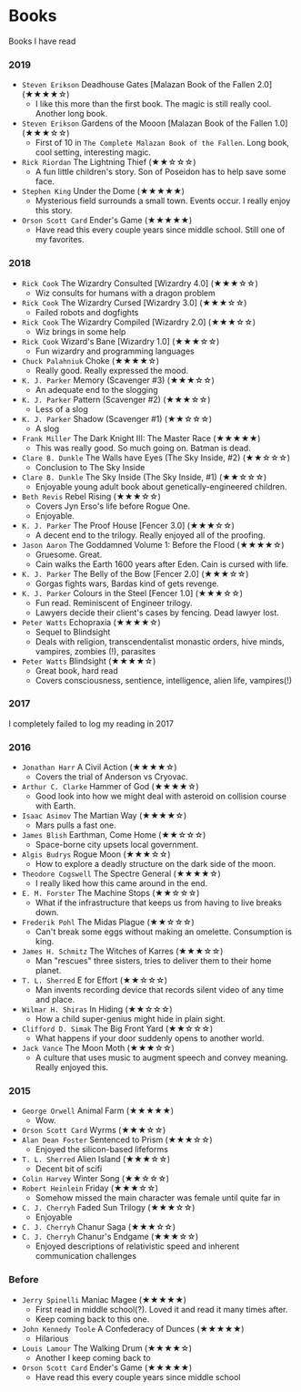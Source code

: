 # Books
Books I have read

### 2019

* `Steven Erikson` Deadhouse Gates [Malazan Book of the Fallen 2.0] (★★★★☆)
    * I like this more than the first book. The magic is still really cool. Another long book.
* `Steven Erikson` Gardens of the Mooon [Malazan Book of the Fallen 1.0] (★★★☆☆)
    * First of 10 in `The Complete Malazan Book of the Fallen`. Long book, cool setting, interesting magic.
* `Rick Riordan` The Lightning Thief (★★☆☆☆)
    * A fun little children's story. Son of Poseidon has to help save some face.
* `Stephen King` Under the Dome (★★★★★)
    * Mysterious field surrounds a small town. Events occur. I really enjoy this story.
* `Orson Scott Card` Ender's Game (★★★★★)
    * Have read this every couple years since middle school. Still one of my favorites.

### 2018

* `Rick Cook` The Wizardry Consulted [Wizardry 4.0] (★★★☆☆)
    * Wiz consults for humans with a dragon problem
* `Rick Cook` The Wizardry Cursed [Wizardry 3.0] (★★★☆☆)
    * Failed robots and dogfights
* `Rick Cook` The Wizardry Compiled [Wizardry 2.0] (★★★☆☆)
    * Wiz brings in some help
* `Rick Cook` Wizard's Bane [Wizardry 1.0] (★★★☆☆)
    * Fun wizardry and programming languages
* `Chuck Palahniuk` Choke (★★★★☆)
    * Really good. Really expressed the mood.
* `K. J. Parker` Memory (Scavenger #3) (★★★☆☆)
    * An adequate end to the slogging
* `K. J. Parker` Pattern (Scavenger #2) (★★★☆☆)
    * Less of a slog
* `K. J. Parker` Shadow (Scavenger #1) (★★☆☆☆)
    * A slog
* `Frank Miller` The Dark Knight III: The Master Race (★★★★★)
    * This was really good. So much going on. Batman is dead.
* `Clare B. Dunkle` The Walls have Eyes (The Sky Inside, #2) (★★☆☆☆)
    * Conclusion to The Sky Inside
* `Clare B. Dunkle` The Sky Inside (The Sky Inside, #1) (★★☆☆☆)
    * Enjoyable young adult book about genetically-engineered children.
* `Beth Revis` Rebel Rising (★★★☆☆)
    * Covers Jyn Erso's life before Rogue One.
    * Enjoyable.
* `K. J. Parker` The Proof House [Fencer 3.0] (★★★☆☆)
    * A decent end to the trilogy. Really enjoyed all of the proofing.
* `Jason Aaron` The Goddamned Volume 1: Before the Flood (★★★★☆)
    * Gruesome. Great.
    * Cain walks the Earth 1600 years after Eden. Cain is cursed with life.
* `K. J. Parker` The Belly of the Bow [Fencer 2.0] (★★★☆☆)
    * Gorgas fights wars, Bardas kind of gets revenge.
* `K. J. Parker` Colours in the Steel [Fencer 1.0] (★★★☆☆)
    * Fun read. Reminiscent of Engineer trilogy.
    * Lawyers decide their client's cases by fencing. Dead lawyer lost.
* `Peter Watts` Echopraxia (★★★★☆)
    * Sequel to Blindsight
    * Deals with religion, transcendentalist monastic orders, hive minds, vampires, zombies (!), parasites
* `Peter Watts` Blindsight (★★★★☆)
    * Great book, hard read
    * Covers consciousness, sentience, intelligence, alien life, vampires(!)

### 2017
I completely failed to log my reading in 2017

### 2016

* `Jonathan Harr` A Civil Action (★★★★☆)
    * Covers the trial of Anderson vs Cryovac.
* `Arthur C. Clarke` Hammer of God (★★★★☆)
    * Good look into how we might deal with asteroid on collision course with Earth.
* `Isaac Asimov` The Martian Way (★★★★☆)
    * Mars pulls a fast one.
* `James Blish` Earthman, Come Home (★★☆☆☆)
    * Space-borne city upsets local government.
* `Algis Budrys` Rogue Moon (★★★☆☆)
    * How to explore a deadly structure on the dark side of the moon.
* `Theodore Cogswell` The Spectre General (★★★★☆)
    * I really liked how this came around in the end.
* `E. M. Forster` The Machine Stops (★★☆☆☆)
    * What if the infrastructure that keeps us from having to live breaks down.
* `Frederik Pohl` The Midas Plague (★★☆☆☆)
    * Can't break some eggs without making an omelette. Consumption is king.
* `James H. Schmitz` The Witches of Karres (★★★☆☆)
    * Man "rescues" three sisters, tries to deliver them to their home planet.
* `T. L. Sherred` E for Effort (★★☆☆☆)
    * Man invents recording device that records silent video of any time and place.
* `Wilmar H. Shiras` In Hiding (★★☆☆☆)
    * How a child super-genius might hide in plain sight.
* `Clifford D. Simak` The Big Front Yard (★★☆☆☆)
    * What happens if your door suddenly opens to another world.
* `Jack Vance` The Moon Moth (★★★☆☆)
    * A culture that uses music to augment speech and convey meaning. Really enjoyed this.

### 2015

* `George Orwell` Animal Farm (★★★★★)
    * Wow.
* `Orson Scott Card` Wyrms (★★★☆☆)
* `Alan Dean Foster` Sentenced to Prism (★★★☆☆)
    * Enjoyed the silicon-based lifeforms
* `T. L. Sherred` Alien Island (★★★☆☆)
    * Decent bit of scifi
* `Colin Harvey` Winter Song (★★☆☆☆)
* `Robert Heinlein` Friday (★★★☆☆)
    * Somehow missed the main character was female until quite far in
* `C. J. Cherryh` Faded Sun Trilogy (★★★☆☆)
    * Enjoyable
* `C. J. Cherryh` Chanur Saga (★★★☆☆)
* `C. J. Cherryh` Chanur's Endgame (★★★☆☆)
    * Enjoyed descriptions of relativistic speed and inherent communication challenges

### Before

* `Jerry Spinelli` Maniac Magee (★★★★★)
    * First read in middle school(?). Loved it and read it many times after.
    * Keep coming back to this one.
* `John Kennedy Toole` A Confederacy of Dunces (★★★★★)
    * Hilarious
* `Louis Lamour` The Walking Drum (★★★★☆)
    * Another I keep coming back to
* `Orson Scott Card` Ender's Game (★★★★★)
    * Have read this every couple years since middle school

